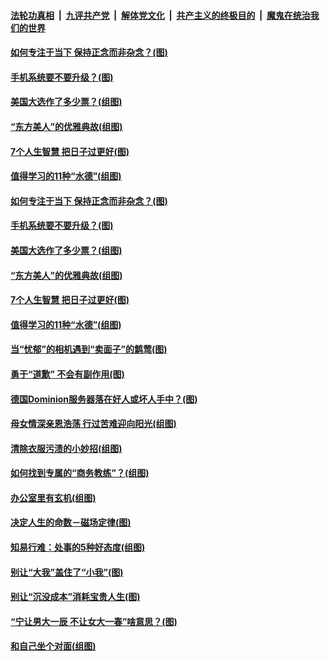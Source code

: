 

####  [法轮功真相](../../../../basic/blob/master/README.md?t=11240131) &nbsp;|&nbsp; [九评共产党](../../../../9ping.md/blob/master/README.md?t=11240131) &nbsp;|&nbsp; [解体党文化](../../../../jtdwh.md/blob/master/README.md?t=11240131)  &nbsp;|&nbsp; [共产主义的终极目的](../../../../gczydzjmd.md/blob/master/README.md?t=11240131) &nbsp;|&nbsp; [魔鬼在统治我们的世界](../../../../mgztzwmdsj.md/blob/master/README.md?t=11240131) 

#### [如何专注于当下 保持正念而非杂念？(图)](../pages/p8/953518.md?t=11240131) 

#### [手机系统要不要升级？(图)](../pages/p8/953150.md?t=11240131) 

#### [美国大选作了多少票？(组图)](../pages/p8/953510.md?t=11240131) 

#### [“东方美人”的优雅典故(组图)](../pages/p8/953311.md?t=11240131) 

#### [7个人生智慧 把日子过更好(图)](../pages/p8/953144.md?t=11240131) 

#### [值得学习的11种“水德”(组图)](../pages/p8/952357.md?t=11240131) 

#### [如何专注于当下 保持正念而非杂念？(图)](../pages/p8/953518.md?t=11240131) 

#### [手机系统要不要升级？(图)](../pages/p8/953150.md?t=11240131) 

#### [美国大选作了多少票？(组图)](../pages/p8/953510.md?t=11240131) 

#### [“东方美人”的优雅典故(组图)](../pages/p8/953311.md?t=11240131) 

#### [7个人生智慧 把日子过更好(图)](../pages/p8/953144.md?t=11240131) 

#### [值得学习的11种“水德”(组图)](../pages/p8/952357.md?t=11240131) 

#### [当“忧郁”的相机遇到“卖面子”的鹪莺(图)](../pages/p8/953246.md?t=11240131) 

#### [勇于“道歉” 不会有副作用(图)](../pages/p8/952051.md?t=11240131) 


#### [德国Dominion服务器落在好人或坏人手中？(图)](../pages/p8/953341.md?t=11240131) 

#### [母女情深亲恩浩荡 行过苦难迎向阳光(组图)](../pages/p8/950056.md?t=11240131) 

#### [清除衣服污渍的小妙招(组图)](../pages/p8/952881.md?t=11240131) 

#### [如何找到专属的“商务教练”？(组图)](../pages/p8/952053.md?t=11240131) 

#### [办公室里有玄机(组图)](../pages/p8/953224.md?t=11240131) 

#### [决定人生的命数－磁场定律(图)](../pages/p8/953195.md?t=11240131) 

#### [知易行难：处事的5种好态度(组图)](../pages/p8/953134.md?t=11240131) 

#### [别让“大我”盖住了“小我”(图)](../pages/p8/952049.md?t=11240131) 

#### [别让“沉没成本”消耗宝贵人生(图)](../pages/p8/953091.md?t=11240131) 

#### [“宁让男大一辰 不让女大一春”啥意思？(图)](../pages/p8/952977.md?t=11240131) 

#### [和自己坐个对面(组图)](../pages/p8/952904.md?t=11240131) 

